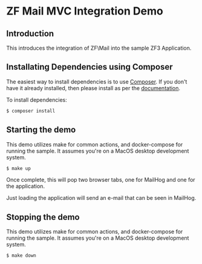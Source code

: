 # ZF Mail MVC Integration Demo

## Introduction

This introduces the integration of ZF\Mail into the sample ZF3 Application.

## Installating Dependencies using Composer

The easiest way to install dependencies is to use
[Composer](https://getcomposer.org/).  If you don't have it already installed,
then please install as per the [documentation](https://getcomposer.org/doc/00-intro.md).

To install dependencies:

```bash
$ composer install
```

## Starting the demo

This demo utilizes make for common actions, and docker-compose for running the sample. It assumes you're on a MacOS
desktop development system.

```bash
$ make up
```

Once complete, this will pop two browser tabs, one for MailHog and one for the application.

Just loading the application will send an e-mail that can be seen in MailHog.

## Stopping the demo

This demo utilizes make for common actions, and docker-compose for running the sample. It assumes you're on a MacOS
desktop development system.

```bash
$ make down
```
